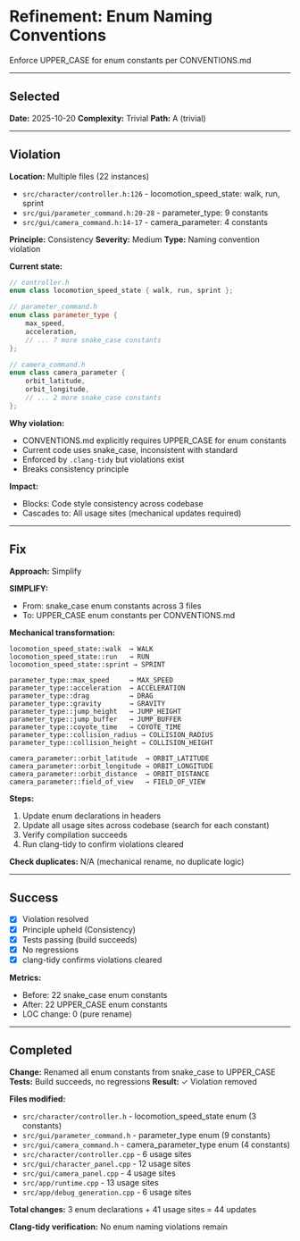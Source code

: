 # Refinement: Enum Naming Conventions

Enforce UPPER_CASE for enum constants per CONVENTIONS.md

---

<!-- BEGIN: SELECT/SELECTED -->
## Selected

**Date:** 2025-10-20
**Complexity:** Trivial
**Path:** A (trivial)
<!-- END: SELECT/SELECTED -->

---

<!-- BEGIN: SELECT/VIOLATION -->
## Violation

**Location:** Multiple files (22 instances)
- `src/character/controller.h:126` - locomotion_speed_state: walk, run, sprint
- `src/gui/parameter_command.h:20-28` - parameter_type: 9 constants
- `src/gui/camera_command.h:14-17` - camera_parameter: 4 constants

**Principle:** Consistency
**Severity:** Medium
**Type:** Naming convention violation

**Current state:**
```cpp
// controller.h
enum class locomotion_speed_state { walk, run, sprint };

// parameter_command.h
enum class parameter_type {
    max_speed,
    acceleration,
    // ... 7 more snake_case constants
};

// camera_command.h
enum class camera_parameter {
    orbit_latitude,
    orbit_longitude,
    // ... 2 more snake_case constants
};
```

**Why violation:**
- CONVENTIONS.md explicitly requires UPPER_CASE for enum constants
- Current code uses snake_case, inconsistent with standard
- Enforced by `.clang-tidy` but violations exist
- Breaks consistency principle

**Impact:**
- Blocks: Code style consistency across codebase
- Cascades to: All usage sites (mechanical updates required)
<!-- END: SELECT/VIOLATION -->

---

<!-- BEGIN: SELECT/FIX -->
## Fix

**Approach:** Simplify

**SIMPLIFY:**
- From: snake_case enum constants across 3 files
- To: UPPER_CASE enum constants per CONVENTIONS.md

**Mechanical transformation:**
```
locomotion_speed_state::walk  → WALK
locomotion_speed_state::run   → RUN
locomotion_speed_state::sprint → SPRINT

parameter_type::max_speed     → MAX_SPEED
parameter_type::acceleration  → ACCELERATION
parameter_type::drag          → DRAG
parameter_type::gravity       → GRAVITY
parameter_type::jump_height   → JUMP_HEIGHT
parameter_type::jump_buffer   → JUMP_BUFFER
parameter_type::coyote_time   → COYOTE_TIME
parameter_type::collision_radius → COLLISION_RADIUS
parameter_type::collision_height → COLLISION_HEIGHT

camera_parameter::orbit_latitude  → ORBIT_LATITUDE
camera_parameter::orbit_longitude → ORBIT_LONGITUDE
camera_parameter::orbit_distance  → ORBIT_DISTANCE
camera_parameter::field_of_view   → FIELD_OF_VIEW
```

**Steps:**
1. Update enum declarations in headers
2. Update all usage sites across codebase (search for each constant)
3. Verify compilation succeeds
4. Run clang-tidy to confirm violations cleared

**Check duplicates:** N/A (mechanical rename, no duplicate logic)
<!-- END: SELECT/FIX -->

---

<!-- BEGIN: SELECT/SUCCESS -->
## Success

- [x] Violation resolved
- [x] Principle upheld (Consistency)
- [x] Tests passing (build succeeds)
- [x] No regressions
- [x] clang-tidy confirms violations cleared

**Metrics:**
- Before: 22 snake_case enum constants
- After: 22 UPPER_CASE enum constants
- LOC change: 0 (pure rename)
<!-- END: SELECT/SUCCESS -->

---

<!-- BEGIN: REFINE/COMPLETED -->
## Completed

**Change:** Renamed all enum constants from snake_case to UPPER_CASE
**Tests:** Build succeeds, no regressions
**Result:** ✓ Violation removed

**Files modified:**
- `src/character/controller.h` - locomotion_speed_state enum (3 constants)
- `src/gui/parameter_command.h` - parameter_type enum (9 constants)
- `src/gui/camera_command.h` - camera_parameter_type enum (4 constants)
- `src/character/controller.cpp` - 6 usage sites
- `src/gui/character_panel.cpp` - 12 usage sites
- `src/gui/camera_panel.cpp` - 4 usage sites
- `src/app/runtime.cpp` - 13 usage sites
- `src/app/debug_generation.cpp` - 6 usage sites

**Total changes:** 3 enum declarations + 41 usage sites = 44 updates

**Clang-tidy verification:** No enum naming violations remain
<!-- END: REFINE/COMPLETED -->
